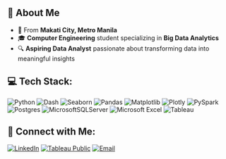## 📌 About Me  

- 📍 From **Makati City, Metro Manila**  
- 🎓 **Computer Engineering** student specializing in **Big Data Analytics**  
- 🔍 **Aspiring Data Analyst** passionate about transforming data into meaningful insights  

## 💻 Tech Stack:
![Python](https://img.shields.io/badge/python-3670A0?style=for-the-badge&logo=python&logoColor=ffdd54)
![Dash](https://img.shields.io/badge/Dash-000000?style=for-the-badge&logo=dash&logoColor=white)
![Seaborn](https://img.shields.io/badge/Seaborn-0095A8?style=for-the-badge&logo=python&logoColor=white)
![Pandas](https://img.shields.io/badge/pandas-%23150458.svg?style=for-the-badge&logo=pandas&logoColor=white)
![Matplotlib](https://img.shields.io/badge/Matplotlib-%23ffffff.svg?style=for-the-badge&logo=Matplotlib&logoColor=black)
![Plotly](https://img.shields.io/badge/Plotly-%233F4F75.svg?style=for-the-badge&logo=plotly&logoColor=white)
![PySpark](https://img.shields.io/badge/PySpark-FDEE21?style=for-the-badge&logo=apachespark&logoColor=black)
![Postgres](https://img.shields.io/badge/postgres-%23316192.svg?style=for-the-badge&logo=postgresql&logoColor=white)
![MicrosoftSQLServer](https://img.shields.io/badge/Microsoft%20SQL%20Server-CC2927?style=for-the-badge&logo=microsoft%20sql%20server&logoColor=white)
![Microsoft Excel](https://img.shields.io/badge/Microsoft_Excel-217346?style=for-the-badge&logo=microsoft-excel&logoColor=white)
![Tableau](https://img.shields.io/badge/Tableau-E97627?style=for-the-badge&logo=Tableau&logoColor=white)

## 🔗 Connect with Me:
[![LinkedIn](https://img.shields.io/badge/LinkedIn-0A66C2?style=for-the-badge&logo=linkedin&logoColor=white)](https://www.linkedin.com/in/kierncb/)
[![Tableau Public](https://img.shields.io/badge/Tableau%20Public-005F9E?style=for-the-badge&logo=tableau&logoColor=white)](https://public.tableau.com/app/profile/kierncb/vizzes)
[![Email](https://img.shields.io/badge/Email-D14836?style=for-the-badge&logo=gmail&logoColor=white)](mailto:kncbaladad@gmail.com)
